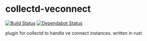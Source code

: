# collectd-veconnect

[![Build Status](https://travis-ci.com/Kloenk/VeComunicator.svg?branch=master)](https://travis-ci.com/Kloenk/VeComunicator)
[![Dependabot Status](https://api.dependabot.com/badges/status?host=github&repo=Kloenk/collectd-veconnect)](https://dependabot.com)

plugin for collectd to handle ve connect instances.
written in rust
